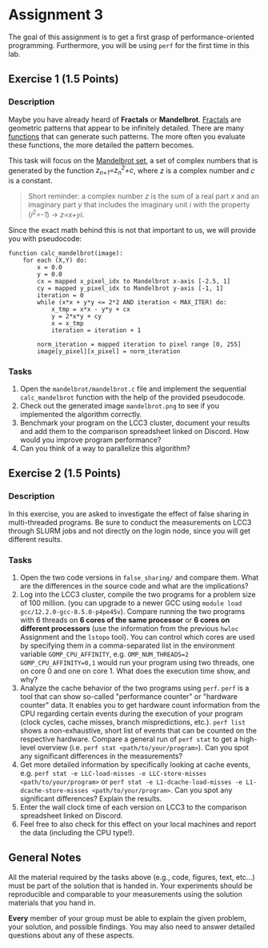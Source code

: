 # Assignment 3

The goal of this assignment is to get a first grasp of performance-oriented programming. Furthermore, you will be using `perf` for the first time in this lab.

## Exercise 1 (1.5 Points)

### Description

Maybe you have already heard of **Fractals** or **Mandelbrot**. [Fractals](https://en.wikipedia.org/wiki/Fractal) are geometric patterns that appear to be infinitely detailed. There are many [functions](https://en.wikipedia.org/wiki/List_of_fractals_by_Hausdorff_dimension) that can generate such patterns. The more often you evaluate these functions, the more detailed the pattern becomes.

This task will focus on the [Mandelbrot set](https://en.wikipedia.org/wiki/Mandelbrot_set), a set of complex numbers that is generated by the function *z<sub>n+1</sub>=z<sub>n</sub><sup>2</sup>+c*, where *z* is a complex number and *c* is a constant.
> Short reminder: a complex number *z* is the sum of a real part *x* and an imaginary part *y* that includes the imaginary unit *i* with the property (*i<sup>2</sup>=-1*) &rarr; *z=x+yi*.

Since the exact math behind this is not that important to us, we will provide you with pseudocode:

```text
function calc_mandelbrot(image):
    for each (X,Y) do:
        x = 0.0
        y = 0.0
        cx = mapped x_pixel_idx to Mandelbrot x-axis [-2.5, 1]
        cy = mapped y_pixel_idx to Mandelbrot y-axis [-1, 1]
        iteration = 0
        while (x*x + y*y <= 2*2 AND iteration < MAX_ITER) do:
            x_tmp = x*x - y*y + cx
            y = 2*x*y + cy
            x = x_tmp
            iteration = iteration + 1

        norm_iteration = mapped iteration to pixel range [0, 255]
        image[y_pixel][x_pixel] = norm_iteration
```

### Tasks

1) Open the `mandelbrot/mandelbrot.c` file and implement the sequential `calc_mandelbrot` function with the help of the provided pseudocode.
2) Check out the generated image `mandelbrot.png` to see if you implemented the algorithm correctly.
3) Benchmark your program on the LCC3 cluster, document your results and add them to the comparison spreadsheet linked on Discord. How would you improve program performance?
4) Can you think of a way to parallelize this algorithm?

## Exercise 2 (1.5 Points)

### Description

In this exercise, you are asked to investigate the effect of false sharing in multi-threaded programs. Be sure to conduct the measurements on LCC3 through SLURM jobs and not directly on the login node, since you will get different results.

### Tasks

1) Open the two code versions in `false_sharing/` and compare them. What are the differences in the source code and what are the implications?
2) Log into the LCC3 cluster, compile the two programs for a problem size of 100 million. (you can upgrade to a newer GCC using `module load gcc/12.2.0-gcc-8.5.0-p4pe45v`). Compare running the two programs with 6 threads on **6 cores of the same processor** or **6 cores on different processors** (use the information from the previous `hwloc` Assignment and the `lstopo` tool). You can control which cores are used by specifying them in a comma-separated list in the environment variable `GOMP_CPU_AFFINITY`, e.g. `OMP_NUM_THREADS=2 GOMP_CPU_AFFINITY=0,1` would run your program using two threads, one on core 0 and one on core 1. What does the execution time show, and why?
3) Analyze the cache behavior of the two programs using `perf`. `perf` is a tool that can show so-called "performance counter" or "hardware counter" data. It enables you to get hardware count information from the CPU regarding certain events during the execution of your program (clock cycles, cache misses, branch mispredictions, etc.). `perf list` shows a non-exhaustive, short list of events that can be counted on the respective hardware. Compare a general run of `perf stat` to get a high-level overview (i.e. `perf stat <path/to/your/program>`). Can you spot any significant differences in the measurements?
4) Get more detailed information by specifically looking at cache events, e.g. `perf stat -e LLC-load-misses -e LLC-store-misses <path/to/your/program>` or `perf stat -e L1-dcache-load-misses -e L1-dcache-store-misses <path/to/your/program>`. Can you spot any significant differences? Explain the results.
5) Enter the wall clock time of each version on LCC3 to the comparison spreadsheet linked on Discord.
6) Feel free to also check for this effect on your local machines and report the data (including the CPU type!).

## General Notes

All the material required by the tasks above (e.g., code, figures, text, etc...) must be part of the solution that is handed in. Your experiments should be reproducible and comparable to your measurements using the solution materials that you hand in.

**Every** member of your group must be able to explain the given problem, your solution, and possible findings. You may also need to answer detailed questions about any of these aspects.
